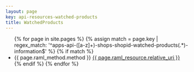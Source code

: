 ```yaml
---
layout: page
key: api-resources-watched-products
title: WatchedProducts
---
```

<ul id="resource-list">
  {% for page in site.pages %}
    {% assign match = page.key | regex_match: '^apps-api-([a-z]+)-shops-shopid-watched-products(.*)-information$' %}
    {% if match %}
      <li class="resource-entry">
        <span class="http-method http-method-{{ page.raml_method.method | downcase }}">{{ page.raml_method.method }}</span>
        <a href="{{ page.url | prepend: site.baseurl }}">{{ page.raml_resource.relative_uri }}</a>
      </li>
    {% endif %}
  {% endfor %}
</ul>
